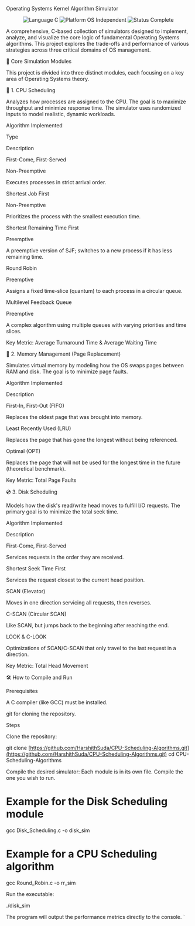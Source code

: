 Operating Systems Kernel Algorithm Simulator

<p align="center">
<img src="https://www.google.com/search?q=https://img.shields.io/badge/Language-C-blue.svg" alt="Language C">
<img src="https://www.google.com/search?q=https://img.shields.io/badge/Platform-OS%2520Independent-green.svg" alt="Platform OS Independent">
<img src="https://www.google.com/search?q=https://img.shields.io/badge/Status-Complete-brightgreen.svg" alt="Status Complete">
</p>

A comprehensive, C-based collection of simulators designed to implement, analyze, and visualize the core logic of fundamental Operating Systems algorithms. This project explores the trade-offs and performance of various strategies across three critical domains of OS management.

🚀 Core Simulation Modules

This project is divided into three distinct modules, each focusing on a key area of Operating Systems theory.

🧠 1. CPU Scheduling

Analyzes how processes are assigned to the CPU. The goal is to maximize throughput and minimize response time. The simulator uses randomized inputs to model realistic, dynamic workloads.

Algorithm Implemented

Type

Description

First-Come, First-Served

Non-Preemptive

Executes processes in strict arrival order.

Shortest Job First

Non-Preemptive

Prioritizes the process with the smallest execution time.

Shortest Remaining Time First

Preemptive

A preemptive version of SJF; switches to a new process if it has less remaining time.

Round Robin

Preemptive

Assigns a fixed time-slice (quantum) to each process in a circular queue.

Multilevel Feedback Queue

Preemptive

A complex algorithm using multiple queues with varying priorities and time slices.

Key Metric: Average Turnaround Time & Average Waiting Time

💾 2. Memory Management (Page Replacement)

Simulates virtual memory by modeling how the OS swaps pages between RAM and disk. The goal is to minimize page faults.

Algorithm Implemented

Description

First-In, First-Out (FIFO)

Replaces the oldest page that was brought into memory.

Least Recently Used (LRU)

Replaces the page that has gone the longest without being referenced.

Optimal (OPT)

Replaces the page that will not be used for the longest time in the future (theoretical benchmark).

Key Metric: Total Page Faults

💿 3. Disk Scheduling

Models how the disk's read/write head moves to fulfill I/O requests. The primary goal is to minimize the total seek time.

Algorithm Implemented

Description

First-Come, First-Served

Services requests in the order they are received.

Shortest Seek Time First

Services the request closest to the current head position.

SCAN (Elevator)

Moves in one direction servicing all requests, then reverses.

C-SCAN (Circular SCAN)

Like SCAN, but jumps back to the beginning after reaching the end.

LOOK & C-LOOK

Optimizations of SCAN/C-SCAN that only travel to the last request in a direction.

Key Metric: Total Head Movement

🛠️ How to Compile and Run

Prerequisites

A C compiler (like GCC) must be installed.

git for cloning the repository.

Steps

Clone the repository:

git clone [https://github.com/HarshithSuda/CPU-Scheduling-Algorithms.git](https://github.com/HarshithSuda/CPU-Scheduling-Algorithms.git)
cd CPU-Scheduling-Algorithms


Compile the desired simulator:
Each module is in its own file. Compile the one you wish to run.

# Example for the Disk Scheduling module
gcc Disk_Scheduling.c -o disk_sim

# Example for a CPU Scheduling algorithm
gcc Round_Robin.c -o rr_sim


Run the executable:

./disk_sim


The program will output the performance metrics directly to the console.
`
